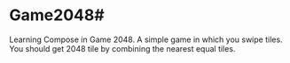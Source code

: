# Game2048#

Learning Compose in Game 2048.
A simple game in which you swipe tiles. You should get 2048 tile by combining the nearest equal tiles.
